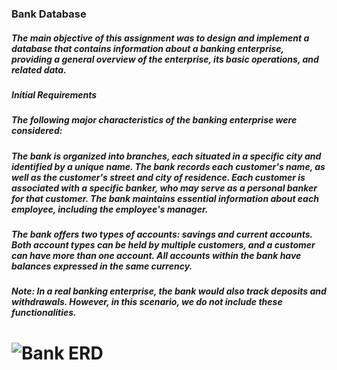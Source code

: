 <h3> Bank Database

<h5> The main objective of this assignment was to design and implement a database that contains information about a banking enterprise, providing a general overview of the enterprise, its basic operations, and related data.

<h5> Initial Requirements

<h5> The following major characteristics of the banking enterprise were considered:

<h5>The bank is organized into branches, each situated in a specific city and identified by a unique name. The bank records each customer's name, as well as the customer's street and city of residence. Each customer is associated with a specific banker, who may serve as a personal banker for that customer. The bank maintains essential information about each employee, including the employee's manager.
<h5>The bank offers two types of accounts: savings and current accounts. Both account types can be held by multiple customers, and a customer can have more than one account. All accounts within the bank have balances expressed in the same currency.
<h5>Note: In a real banking enterprise, the bank would also track deposits and withdrawals. However, in this scenario, we do not include these functionalities.

# ![Bank ERD](https://github.com/IngaPosiunaite/Bank-Database-SQL/assets/119749457/17a18d7f-1c8d-4636-aa47-ab79f1bb5e79)
